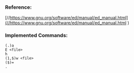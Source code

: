 ### Reference:
[//https://www.gnu.org/software/ed/manual/ed_manual.html](//https://www.gnu.org/software/ed/manual/ed_manual.html
)

### Implemented Commands:
```
(.)a
E <file>
h
(1,$)w <file>
($)=
.
```
